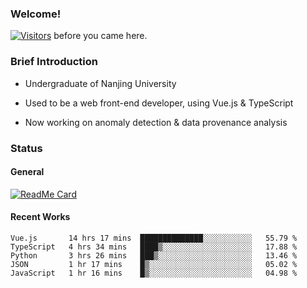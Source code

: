 ### Welcome!

[![Visitors](https://visitor-badge.laobi.icu/badge?page_id=HermitSun.HermitSun)]() before you came here.

### Brief Introduction

- Undergraduate of Nanjing University

- Used to be a web front-end developer, using Vue.js & TypeScript

- Now working on anomaly detection & data provenance analysis

### Status

#### General

[![ReadMe Card](https://github-readme-stats.hermitsun.vercel.app/api?username=HermitSun&count_private=true&show_icons=true)]()

#### Recent Works

<!--START_SECTION:waka-->
```text
Vue.js       14 hrs 17 mins  ██████████████░░░░░░░░░░░   55.79 % 
TypeScript   4 hrs 34 mins   ████▒░░░░░░░░░░░░░░░░░░░░   17.88 % 
Python       3 hrs 26 mins   ███▒░░░░░░░░░░░░░░░░░░░░░   13.46 % 
JSON         1 hr 17 mins    █▒░░░░░░░░░░░░░░░░░░░░░░░   05.02 % 
JavaScript   1 hr 16 mins    █▒░░░░░░░░░░░░░░░░░░░░░░░   04.98 % 
```
<!--END_SECTION:waka-->
